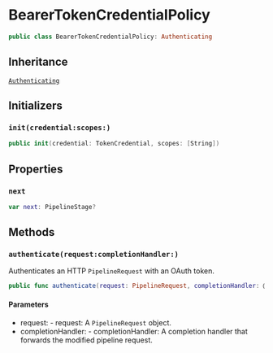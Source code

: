 # BearerTokenCredentialPolicy

``` swift
public class BearerTokenCredentialPolicy:​ Authenticating
```

## Inheritance

[`Authenticating`](docs/core/Authenticating)

## Initializers

### `init(credential:​scopes:​)`

``` swift
public init(credential:​ TokenCredential, scopes:​ [String])
```

## Properties

### `next`

``` swift
var next:​ PipelineStage?
```

## Methods

### `authenticate(request:​completionHandler:​)`

Authenticates an HTTP `PipelineRequest` with an OAuth token.

``` swift
public func authenticate(request:​ PipelineRequest, completionHandler:​ @escaping OnRequestCompletionHandler)
```

#### Parameters

  - request:​ - request:​ A `PipelineRequest` object.
  - completionHandler:​ - completionHandler:​ A completion handler that forwards the modified pipeline request.
